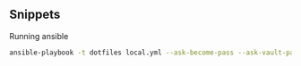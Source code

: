 ## Snippets

Running ansible

```sh
ansible-playbook -t dotfiles local.yml --ask-become-pass --ask-vault-pass
```
